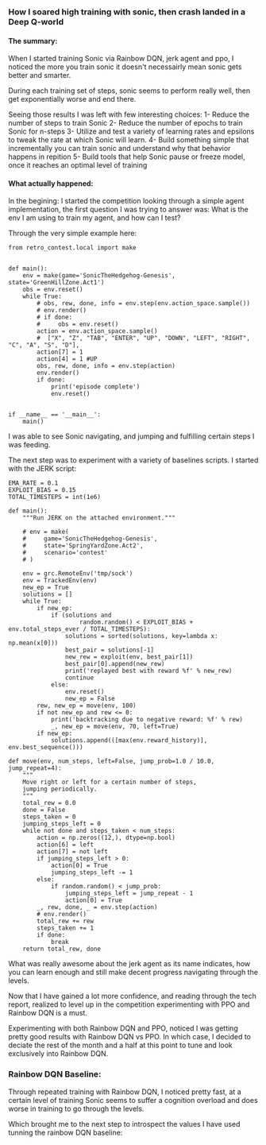 ### How I soared high training with sonic, then crash landed in a Deep Q-world

#### The summary:

When I started training Sonic via Rainbow DQN, jerk agent and ppo, I noticed the more you train sonic it doesn't necessairly mean sonic gets better and smarter. 

During each training set of steps, sonic seems to perform really well, then get exponentially worse and end there. 

Seeing those results I was left with few interesting choices:
1- Reduce the number of steps to train Sonic
2- Reduce the number of epochs to train Sonic for n-steps
3- Utilize and test a variety of learning rates and epsilons to tweak the rate at which Sonic will learn.
4- Build something simple that incrementally you can train sonic and understand why that behavior happens in repition
5- Build tools that help Sonic pause or freeze model, once it reaches an optimal level of training

#### What actually happened:

In the begining: I started the competition looking through a simple agent implementation, the first question I was trying to answer was: What is the env I am using to train my agent, and how can I test?

Through the very simple example here:

```
from retro_contest.local import make


def main():
    env = make(game='SonicTheHedgehog-Genesis', state='GreenHillZone.Act1')
    obs = env.reset()
    while True:
        # obs, rew, done, info = env.step(env.action_space.sample())
        # env.render()
        # if done:
        #     obs = env.reset()
        action = env.action_space.sample()
        #  ["X", "Z", "TAB", "ENTER", "UP", "DOWN", "LEFT", "RIGHT", "C", "A", "S", "D"],
        action[7] = 1
        action[4] = 1 #UP
        obs, rew, done, info = env.step(action)
        env.render()
        if done:
            print('episode complete')
            env.reset()


if __name__ == '__main__':
    main()
```

I was able to see Sonic navigating, and jumping and fulfilling certain steps I was feeding.

The next step was to experiment with a variety of baselines scripts. I started with the JERK script:

```
EMA_RATE = 0.1
EXPLOIT_BIAS = 0.15
TOTAL_TIMESTEPS = int(1e6)

def main():
    """Run JERK on the attached environment."""
    
    # env = make(
    #     game='SonicTheHedgehog-Genesis', 
    #     state='SpringYardZone.Act2', 
    #     scenario='contest'
    # )

    env = grc.RemoteEnv('tmp/sock')
    env = TrackedEnv(env)
    new_ep = True
    solutions = []
    while True:
        if new_ep:
            if (solutions and
                    random.random() < EXPLOIT_BIAS + env.total_steps_ever / TOTAL_TIMESTEPS):
                solutions = sorted(solutions, key=lambda x: np.mean(x[0]))
                best_pair = solutions[-1]
                new_rew = exploit(env, best_pair[1])
                best_pair[0].append(new_rew)
                print('replayed best with reward %f' % new_rew)
                continue
            else:
                env.reset()
                new_ep = False
        rew, new_ep = move(env, 100)
        if not new_ep and rew <= 0:
            print('backtracking due to negative reward: %f' % rew)
            _, new_ep = move(env, 70, left=True)
        if new_ep:
            solutions.append(([max(env.reward_history)], env.best_sequence()))

def move(env, num_steps, left=False, jump_prob=1.0 / 10.0, jump_repeat=4):
    """
    Move right or left for a certain number of steps,
    jumping periodically.
    """
    total_rew = 0.0
    done = False
    steps_taken = 0
    jumping_steps_left = 0
    while not done and steps_taken < num_steps:
        action = np.zeros((12,), dtype=np.bool)
        action[6] = left
        action[7] = not left
        if jumping_steps_left > 0:
            action[0] = True
            jumping_steps_left -= 1
        else:
            if random.random() < jump_prob:
                jumping_steps_left = jump_repeat - 1
                action[0] = True
        _, rew, done, _ = env.step(action)
        # env.render()
        total_rew += rew
        steps_taken += 1
        if done:
            break
    return total_rew, done
```

What was really awesome about the jerk agent as its name indicates, how you can learn enough and still make decent progress navigating through the levels.

Now that I have gained a lot more confidence, and reading through the tech report, realized to level up in the competition experimenting with PPO and Rainbow DQN is a must.

Experimenting with both Rainbow DQN and PPO, noticed I was getting pretty good results with Rainbow DQN vs PPO. In which case, I decided to deciate the rest of the month and a half at this point to tune and look exclusively into Rainbow DQN.

### Rainbow DQN Baseline:

Through repeated training with Rainbow DQN, I noticed pretty fast, at a certain level of training Sonic seems to suffer a cognition overload and does worse in training to go through the levels.

Which brought me to the next step to introspect the values I have used tunning the rainbow DQN baseline:

```
